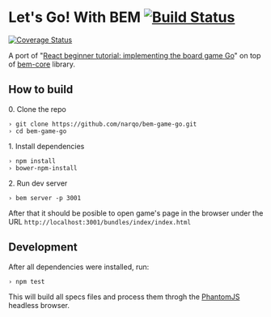 # Let's Go! With BEM [![Build Status](https://travis-ci.org/narqo/bem-game-go.svg?branch=master)](https://travis-ci.org/narqo/bem-game-go)

[![Coverage Status](https://coveralls.io/repos/narqo/bem-game-go/badge.png)](https://coveralls.io/r/narqo/bem-game-go)

A port of "[React beginner tutorial: implementing the board game Go][1]" on top of [bem-core][1] library.

## How to build

0\. Clone the repo

```
› git clone https://github.com/narqo/bem-game-go.git
› cd bem-game-go
```

1\. Install dependencies

```
› npm install
› bower-npm-install
```

2\. Run dev server

```
› bem server -p 3001
```

After that it should be posible to open game's page in the browser under the URL `http://localhost:3001/bundles/index/index.html`

## Development

After all dependencies were installed, run:

```
› npm test
```

This will build all specs files and process them throgh the [PhantomJS][3] headless browser.

[1]: http://cjlarose.com/2014/01/09/react-board-game-tutorial.html
[2]: https://github.com/bem/bem-core/
[3]: http://phantomjs.org


